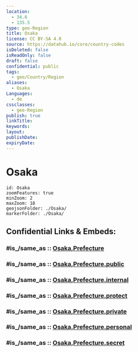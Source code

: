 ```yaml
---
location:
  - 34.6
  - 135.5
type: geo-Region
title: Osaka
license: CC BY-SA 4.0
source: https://datahub.io/core/country-codes
isDeleted: false
isReadOnly: false
draft: false
confidential: public
tags:
  - geo/Country/Region
aliases:
  - Osaka
Languages:
  - de
cssclasses:
  - geo-Region
publish: true
linkTitle:
keywords:
layout:
publishDate:
expiryDate:
---
```


# Osaka

```leaflet
id: Osaka
zoomFeatures: true 
minZoom: 2 
maxZoom: 18
geojsonFolder: ./Osaka/
markerFolder: ./Osaka/
```


## Confidential Links & Embeds: 

### #is_/same_as :: [Osaka,Prefecture](/_Standards/Earth/Continent/Asia/Asia~East/Japan/Regions~Japan/Kansai/prefectures~Kansai/Osaka,Prefecture.md) 

### #is_/same_as :: [Osaka,Prefecture.public](/_public/Earth/Continent/Asia/Asia~East/Japan/Regions~Japan/Kansai/prefectures~Kansai/Osaka,Prefecture.public.md) 

### #is_/same_as :: [Osaka,Prefecture.internal](/_internal/Earth/Continent/Asia/Asia~East/Japan/Regions~Japan/Kansai/prefectures~Kansai/Osaka,Prefecture.internal.md) 

### #is_/same_as :: [Osaka,Prefecture.protect](/_protect/Earth/Continent/Asia/Asia~East/Japan/Regions~Japan/Kansai/prefectures~Kansai/Osaka,Prefecture.protect.md) 

### #is_/same_as :: [Osaka,Prefecture.private](/_private/Earth/Continent/Asia/Asia~East/Japan/Regions~Japan/Kansai/prefectures~Kansai/Osaka,Prefecture.private.md) 

### #is_/same_as :: [Osaka,Prefecture.personal](/_personal/Earth/Continent/Asia/Asia~East/Japan/Regions~Japan/Kansai/prefectures~Kansai/Osaka,Prefecture.personal.md) 

### #is_/same_as :: [Osaka,Prefecture.secret](/_secret/Earth/Continent/Asia/Asia~East/Japan/Regions~Japan/Kansai/prefectures~Kansai/Osaka,Prefecture.secret.md)

